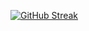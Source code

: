 [![GitHub Streak](http://github-readme-streak-stats.herokuapp.com?user=devzkhalil&theme=dark&background=000000)](https://git.io/streak-stats)

